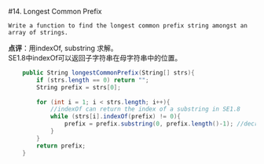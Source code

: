 #14. Longest Common Prefix

	Write a function to find the longest common prefix string amongst an array of strings.

**点评**：用indexOf, substring 求解。<br />
SE1.8中indexOf可以返回子字符串在母字符串中的位置。


```csharp
	public String longestCommonPrefix(String[] strs){
		if (strs.length == 0) return "";
		String prefix = strs[0];
		
		for (int i = 1; i < strs.length; i++){
			//indexOf can return the index of a substring in SE1.8
			while (strs[i].indexOf(prefix) != 0){
				prefix = prefix.substring(0, prefix.length()-1); //decrease prefix by 1
			}	
		}
		return prefix;
	}

```